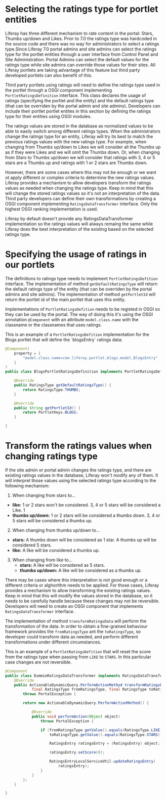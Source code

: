 # Selecting the ratings type for portlet entities

Liferay has three different mechanism to rate content in the portal: Stars, Thumbs up/down and Likes. Prior to 7.0 the ratings type was hardcoded in the source code and there was no way for administrators to select a ratings type.Since Liferay 7.0 portal admins and site admins can select the ratings type for the portlet entities through a user interface from Control Panel and Site Administration. Portal Admins can select the default values for the ratings type while site admins can override those values for their sites. All Liferay portlets are taking advantage of this feature but third party developed portlets can also benefit of this.

Third party portlets using ratings will need to define the ratings type used in the portlet through a OSGI component implementing `PortletRatingsDefinition` interface. This class declares the usage of ratings (specifying the portlet and the entity) and the default ratings type (that can be overriden by the portal admin and site admins). Developers can include their portlet portlet entites in this section by defining the ratings type for their entities using OSGI modules.

The ratings values are stored in the database as normalized values to be able to easily switch among different ratings types. When the administrators change the ratings type for an entity, Liferay will try its best to match the previous ratings values with the new ratings type. For example, when changing from Thumbs up/down to Likes we will consider all the Thumbs up as if they were Likes and we will omit the Thumbs down. Or, when changing from Stars to Thumbs up/down we will consider that ratings with 3, 4 or 5 stars are a Thumbs up and ratings with 1 or 2 stars are Thumbs down.

However, there are some cases where this may not be enough or we want ot apply different or complex criteria to determine the new ratings values. Liferay provides a mechanism to allow developers transform the ratings values as needed when changing the ratings type. Keep in mind that this will change the stored ratings values so it's not an interpretation of the data. Third party developers can define their own transformations by creating a OSGI component implementing `RatingsDataTransformer` interface. Only the highest OSGI ranking implementation is used.

Liferay by default doesn't provide any RatingsDataTransformer implementation so the ratings values will always remaing the same while Liferay does the best interpretation of the existing based on the selected ratings type.

# Specifying the usage of ratings in our portlets

The definitions to ratings type needs to implement `PortletRatingsDefition` interface. The implementation of method `getDefaultRatingsType` will return the default ratings type of the entity (that can be overriden by the portal admins and site admins). The implementation of method `getPortletId` will return the portlet id of the main portlet that uses this entity. 

Implementations of `PortletRatingsDefition` needs to be registed in OSGI so they can be used by the portal. The way of doing this it's using the OSGI annotation `@Component` with an attribute `model.class.name` with the classname or the classnames that uses ratings.

This is an example of a `PortletRatingsDefition` implementation for the Blogs portlet that will define the ´blogsEntry´ ratings data:

```java
@Component(
	property = {
		"model.class.name=com.liferay.portlet.blogs.model.BlogsEntry"
	}
)
public class BlogsPortletRatingsDefinition implements PortletRatingsDefinition {

	@Override
	public RatingsType getDefaultRatingsType() {
		return RatingsType.THUMBS;
	}

	@Override
	public String getPortletId() {
		return PortletKeys.BLOGS;
	}

}
```

# Transform the ratings values when changing ratings type

If the site admin or portal admin changes the ratings type, and there are existing ratings values in the database, Liferay won't modify any of them. It will interpret those values using the selected ratings type according to the following mechanism:

1. When changing from stars to...
  - **like:** 1 or 2 stars won't be considered. 3, 4 or 5 stars will be considered a Like. 1
  - **thumbs up/down:** 1 or 2 stars will be considered a thumbs down. 3, 4 or 5 stars will be considered a thumbs up.

2. When changing from thumbs up/down to...
  - **stars:** A thumbs down will be considered as 1 star. A thumbs up will be considered 5 stars.
  - **like:** A like will be considered a thumbs up.

3. When changing from like to...
	- **stars:** A like will be considered as 5 stars.
	- **thumbs up/down:** A like will be considered as a thumbs up.

There may be cases where this interpretation is not good enough or a different criteria or alghorithm needs to be applied. For those cases, Liferay provides a mechanism to allow transforming the existing ratings values. Keep in mind that this will modify the values stored in the database, so it needs to be carefully handle because these changes may not be reversible. Developers will need to create an OSGI component that implements `RatingsDataTransformer` interface.

The implementation of method `transformRatingsData` will perform the transformation of the data. In order to obtain a fine-grained behaviour framework provides the `fromRatingsType` ant the `toRatingsType`, so developer could transform data as needed, and perform different transformations under different circumstances.

This is an example of a `PortletRatingsDefition` that will reset the score from the ratings type when passing from `LIKE` to `STARS`. In this particular case changes are not reversible.

```java
@Component
public class DummieRatingsDataTransformer implements RatingsDataTransformer {
	@Override
	public ActionableDynamicQuery.PerformActionMethod transformRatingsData(
			final RatingsType fromRatingsType, final RatingsType toRatingsType)
		throws PortalException {

		return new ActionableDynamicQuery.PerformActionMethod() {

			@Override
			public void performAction(Object object)
				throws PortalException {

				if (fromRatingsType.getValue().equals(RatingsType.LIKE) &&
					toRatingsType.getValue().equals(RatingsType.STARS)) {

					RatingsEntry ratingsEntry = (RatingsEntry) object;

					ratingsEntry.setScore(0);

					RatingsEntryLocalServiceUtil.updateRatingsEntry(
						ratingsEntry);
				}
			}
		};
	}

}
```
